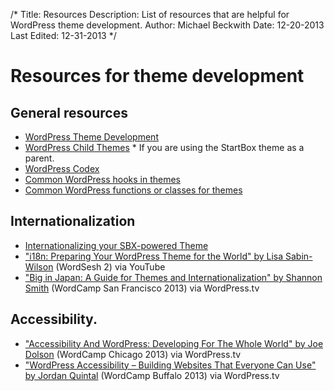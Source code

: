 /*
Title: Resources
Description: List of resources that are helpful for WordPress theme development.
Author: Michael Beckwith
Date: 12-20-2013
Last Edited: 12-31-2013
 */

# Resources for theme development

## General resources
* [WordPress Theme Development](http://codex.wordpress.org/Theme_Development)
* [WordPress Child Themes](http://codex.wordpress.org/Child_Themes) * If you are using the StartBox theme as a parent.
* [WordPress Codex](http://codex.wordpress.org/)
* [Common WordPress hooks in themes]()
* [Common WordPress functions or classes for themes]()

## Internationalization

* [Internationalizing your SBX-powered Theme](http://codex.wordpress.org/I18n_for_WordPress_Developers)
* ["i18n: Preparing Your WordPress Theme for the World" by Lisa Sabin-Wilson](http://www.youtube.com/watch?v=fJfqgrzjEis) (WordSesh 2) via YouTube
* ["Big in Japan: A Guide for Themes and Internationalization" by Shannon Smith](http://wordpress.tv/2013/08/03/shannon-smith-big-in-japan-a-guide-for-themes-and-internationalization/) (WordCamp San Francisco 2013) via WordPress.tv

## Accessibility.

* ["Accessibility And WordPress: Developing For The Whole World" by Joe Dolson](http://wordpress.tv/2013/11/19/joe-dolson-accessibility-and-wordpress-developing-for-the-whole-world/) (WordCamp Chicago 2013) via WordPress.tv
* ["WordPress Accessibility – Building Websites That Everyone Can Use" by Jordan Quintal](http://wordpress.tv/2013/12/19/jordan-quintal-wordpress-accessibility-building-websites-that-everyone-can-use/) (WordCamp Buffalo 2013) via WordPress.tv
